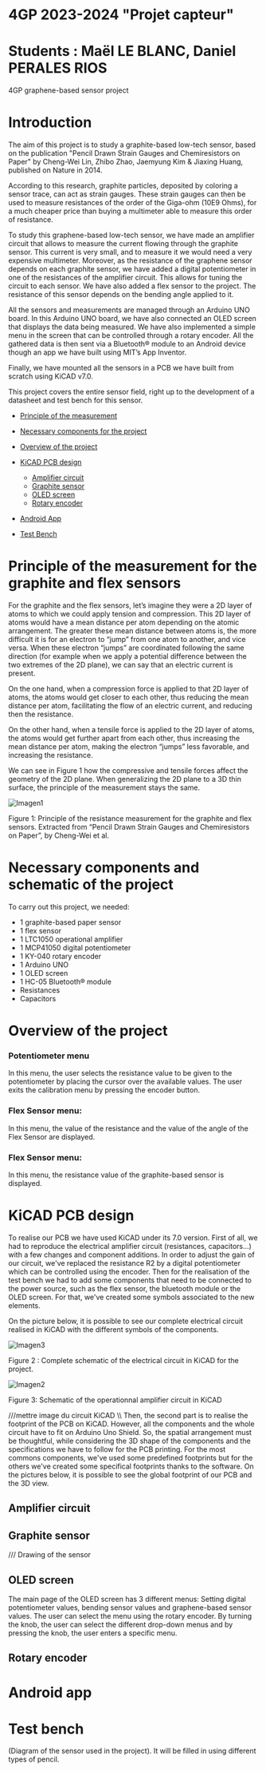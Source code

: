 # 4GP 2023-2024 "Projet capteur"
# Students : Maël LE BLANC, Daniel PERALES RIOS

4GP graphene-based sensor project

# Introduction
The aim of this project is to study a graphite-based low-tech sensor, based on the publication "Pencil Drawn Strain Gauges and Chemiresistors on Paper" by Cheng-Wei Lin, Zhibo Zhao, Jaemyung Kim & Jiaxing Huang, published on Nature in 2014.

According to this research, graphite particles, deposited by coloring a sensor trace, can act as strain gauges. These strain gauges can then be used to measure resistances of the order of the Giga-ohm (10E9 Ohms), for a much cheaper price than buying a multimeter able to measure this order of resistance.

To study this graphene-based low-tech sensor, we have made an amplifier circuit that allows to measure the current flowing through the graphite sensor. This current is very small, and to measure it we would need a very expensive multimeter. Moreover, as the resistance of the graphene sensor depends on each graphite sensor, we have added a digital potentiometer in one of the resistances of the amplifier circuit. This allows for tuning the circuit to each sensor.
We have also added a flex sensor to the project. The resistance of this sensor depends on the bending angle applied to it.

All the sensors and measurements are managed through an Arduino UNO board. In this Arduino UNO board, we have also connected an OLED screen that displays the data being measured. We have also implemented a simple menu in the screen that can be controlled through a rotary encoder. All the gathered data is then sent via a Bluetooth® module to an Android device though an app we have built using MIT’s App Inventor.

Finally, we have mounted all the sensors in a PCB we have built from scratch using KiCAD v7.0.

This project covers the entire sensor field, right up to the development of a datasheet and test bench for this sensor.

- [Principle of the measurement](#principle-of-the-measurement-for-the-graphite-and-flex-sensors)

- [Necessary components for the project](#necessary-components)

- [Overview of the project](#overview-of-the-project)

- [KiCAD PCB design](#kicad-pcb-design)

    - [Amplifier circuit](#amplifier-circuit)
    - [Graphite sensor](#graphite-sensor)
    - [OLED screen](#oled-screen)
    - [Rotary encoder](#rotary-encoder)
      

- [Android App](#android-app)

- [Test Bench](#test-bench)

# Principle of the measurement for the graphite and flex sensors

For the graphite and the flex sensors, let’s imagine they were a 2D layer of atoms to which we could apply tension and compression. This 2D layer of atoms would have a mean distance per atom depending on the atomic arrangement. The greater these mean distance between atoms is, the more difficult it is for an electron to “jump” from one atom to another, and vice versa. When these electron “jumps” are coordinated following the same direction (for example when we apply a potential difference between the two extremes of the 2D plane), we can say that an electric current is present.

On the one hand, when a compression force is applied to that 2D layer of atoms, the atoms would get closer to each other, thus reducing the mean distance per atom, facilitating the flow of an electric current, and reducing then the resistance. 

On the other hand, when a tensile force is applied to the 2D layer of atoms, the atoms would get further apart from each other, thus increasing the mean distance per atom, making the electron “jumps” less favorable, and increasing the resistance. 

We can see in Figure 1 how the compressive and tensile forces affect the geometry of the 2D plane. When generalizing the 2D plane to a 3D thin surface, the principle of the measurement stays the same.

![Imagen1](https://github.com/MOSH-Insa-Toulouse/2023-2024-4GP-LE-BLANC--PERALES-RIOS/assets/72049530/5d65b1fc-ff74-4581-843a-14737c406238)

Figure 1: Principle of the resistance measurement for the graphite and flex sensors. Extracted from “Pencil Drawn Strain Gauges and Chemiresistors on Paper”, by Cheng-Wei et al.

# Necessary components and schematic of the project

To carry out this project, we needed: 
  - 1 graphite-based paper sensor
  - 1 flex sensor
  - 1 LTC1050 operational amplifier
  - 1 MCP41050 digital potentiometer
  - 1 KY-040 rotary encoder
  - 1 Arduino UNO
  - 1 OLED screen
  - 1 HC-05 Bluetooth® module
  - Resistances
  - Capacitors

# Overview of the project





### Potentiometer menu
In this menu, the user selects the resistance value to be given to the potentiometer by placing the cursor over the available values. The user exits the calibration menu by pressing the encoder button. 
### Flex Sensor menu:
In this menu, the value of the resistance and the value of the angle of the Flex Sensor are displayed.  
### Flex Sensor menu:
In this menu, the resistance value of the graphite-based sensor is displayed. 

# KiCAD PCB design
To realise our PCB we have used KiCAD under its 7.0 version. 
First of all, we had to reproduce the electrical amplifier circuit (resistances, capacitors...) with a few changes and component additions. In order to adjust the gain of our circuit, we've replaced the resistance R2 by a digital potentiometer which can be controlled using the encoder. Then for the realisation of the test bench we had to add some components that need to be connected to the power source, such as the flex sensor, the bluetooth module or the OLED screen. For that, we've created some symbols associated to the new elements. 

On the picture below, it is possible to see our complete electrical circuit realised in KiCAD with the different symbols of the components. 

![Imagen3](https://github.com/MOSH-Insa-Toulouse/2023-2024-4GP-LE-BLANC--PERALES-RIOS/assets/72049530/d0222252-2c63-4f89-aab1-a1b74a817181)

Figure 2 : Complete schematic of the electrical circuit in KiCAD for the project.

![Imagen2](https://github.com/MOSH-Insa-Toulouse/2023-2024-4GP-LE-BLANC--PERALES-RIOS/assets/72049530/8e232d55-1ca7-4d92-b692-054096b19475)

Figure 3: Schematic of the operationnal amplifier circuit in KiCAD

///mettre image du circuit KiCAD \\\ 
Then, the second part is to realise the footprint of the PCB on KiCAD. However, all the components and the whole circuit have to fit on Arduino Uno Shield. So, the spatial arrangement must be thoughtful, while considering the 3D shape of the components and the specifications we have to follow for the PCB printing. 
For the most commons components, we've used some predefined footprints but for the others we've created some specifical footprints thanks to the software. 
On the pictures below, it is possible to see the global footprint of our PCB and the 3D view. 

## Amplifier circuit 

## Graphite sensor

/// Drawing of the sensor
 

## OLED screen
The main page of the OLED screen has 3 different menus: Setting digital potentiometer values, bending sensor values and graphene-based sensor values. The user can select the menu using the rotary encoder. By turning the knob, the user can select the different drop-down menus and by pressing the knob, the user enters a specific menu. 

## Rotary encoder

# Android app

# Test bench

(Diagram of the sensor used in the project). It will be filled in using different types of pencil.
